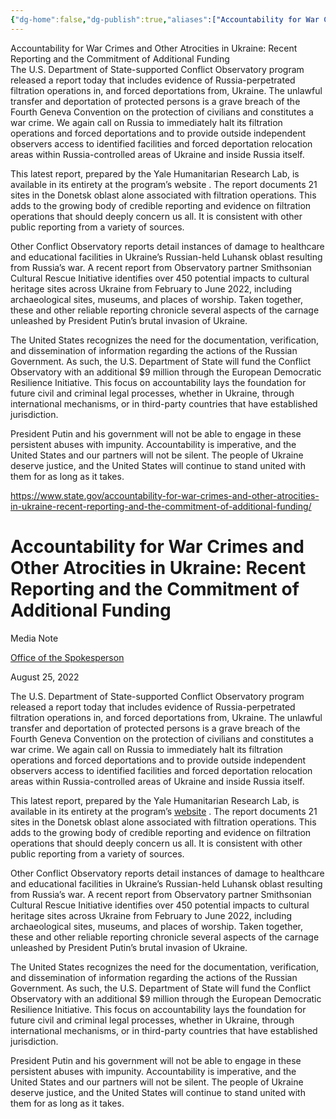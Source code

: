 ```yaml
---
{"dg-home":false,"dg-publish":true,"aliases":["Accountability for War Crimes and Other Atrocities in Ukraine: Recent Reporting and the Commitment of Additional Funding"],"locations":null,"tag":null,"date":"2022-08-25","title":"Accountability for War Crimes and Other Atrocities in Ukraine: Recent Reporting and the Commitment of Additional Funding","linter-yaml-title-alias":"Accountability for War Crimes and Other Atrocities in Ukraine: Recent Reporting and the Commitment of Additional Funding","permalink":"/accountability-for-war-crimes-and-other-atrocities-in-ukraine-recent-reporting-and-the-commitment-of-additional-funding/","dgHomeLink":true,"dgPassFrontmatter":true}
---
```



Accountability for War Crimes and Other Atrocities in Ukraine: Recent Reporting and the Commitment of Additional Funding  
The U.S. Department of State-supported Conflict Observatory program released a report today that includes evidence of Russia-perpetrated filtration operations in, and forced deportations from, Ukraine. The unlawful transfer and deportation of protected persons is a grave breach of the Fourth Geneva Convention on the protection of civilians and constitutes a war crime. We again call on Russia to immediately halt its filtration operations and forced deportations and to provide outside independent observers access to identified facilities and forced deportation relocation areas within Russia-controlled areas of Ukraine and inside Russia itself.

This latest report, prepared by the Yale Humanitarian Research Lab, is available in its entirety at the program’s website . The report documents 21 sites in the Donetsk oblast alone associated with filtration operations. This adds to the growing body of credible reporting and evidence on filtration operations that should deeply concern us all. It is consistent with other public reporting from a variety of sources.

Other Conflict Observatory reports detail instances of damage to healthcare and educational facilities in Ukraine’s Russian-held Luhansk oblast resulting from Russia’s war. A recent report from Observatory partner Smithsonian Cultural Rescue Initiative identifies over 450 potential impacts to cultural heritage sites across Ukraine from February to June 2022, including archaeological sites, museums, and places of worship. Taken together, these and other reliable reporting chronicle several aspects of the carnage unleashed by President Putin’s brutal invasion of Ukraine.

The United States recognizes the need for the documentation, verification, and dissemination of information regarding the actions of the Russian Government. As such, the U.S. Department of State will fund the Conflict Observatory with an additional $9 million through the European Democratic Resilience Initiative. This focus on accountability lays the foundation for future civil and criminal legal processes, whether in Ukraine, through international mechanisms, or in third-party countries that have established jurisdiction.

President Putin and his government will not be able to engage in these persistent abuses with impunity. Accountability is imperative, and the United States and our partners will not be silent. The people of Ukraine deserve justice, and the United States will continue to stand united with them for as long as it takes.

https://www.state.gov/accountability-for-war-crimes-and-other-atrocities-in-ukraine-recent-reporting-and-the-commitment-of-additional-funding/

                                                        

# Accountability for War Crimes and Other Atrocities in Ukraine: Recent Reporting and the Commitment of Additional Funding

Media Note

[Office of the Spokesperson](https://www.state.gov/bureaus-offices/under-secretary-for-public-diplomacy-and-public-affairs/bureau-of-global-public-affairs/office-of-the-spokesperson/)

August 25, 2022

The U.S. Department of State-supported Conflict Observatory program released a report today that includes evidence of Russia-perpetrated filtration operations in, and forced deportations from, Ukraine. The unlawful transfer and deportation of protected persons is a grave breach of the Fourth Geneva Convention on the protection of civilians and constitutes a war crime. We again call on Russia to immediately halt its filtration operations and forced deportations and to provide outside independent observers access to identified facilities and forced deportation relocation areas within Russia-controlled areas of Ukraine and inside Russia itself.

This latest report, prepared by the Yale Humanitarian Research Lab, is available in its entirety at the program’s [website](https://hub.conflictobservatory.org/portal/apps/sites/#/home/) . The report documents 21 sites in the Donetsk oblast alone associated with filtration operations. This adds to the growing body of credible reporting and evidence on filtration operations that should deeply concern us all. It is consistent with other public reporting from a variety of sources.

Other Conflict Observatory reports detail instances of damage to healthcare and educational facilities in Ukraine’s Russian-held Luhansk oblast resulting from Russia’s war. A recent report from Observatory partner Smithsonian Cultural Rescue Initiative identifies over 450 potential impacts to cultural heritage sites across Ukraine from February to June 2022, including archaeological sites, museums, and places of worship. Taken together, these and other reliable reporting chronicle several aspects of the carnage unleashed by President Putin’s brutal invasion of Ukraine.

The United States recognizes the need for the documentation, verification, and dissemination of information regarding the actions of the Russian Government. As such, the U.S. Department of State will fund the Conflict Observatory with an additional $9 million through the European Democratic Resilience Initiative. This focus on accountability lays the foundation for future civil and criminal legal processes, whether in Ukraine, through international mechanisms, or in third-party countries that have established jurisdiction.

President Putin and his government will not be able to engage in these persistent abuses with impunity. Accountability is imperative, and the United States and our partners will not be silent. The people of Ukraine deserve justice, and the United States will continue to stand united with them for as long as it takes.
